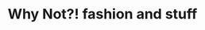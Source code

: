 ---
title: "Why Not?! fashion and stuff"
url: /siegburg/why-not-fashion-and-stuff/
shop: Kleidung
---
